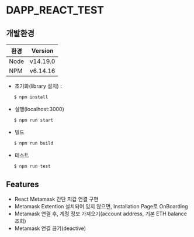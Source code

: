 # DAPP_REACT_TEST

## 개발환경

| 환경 | Version |
| ------ | ------ |
| Node | v14.19.0 |
| NPM | v6.14.16 |

- 초기화(library 설치) : 
```sh 
   $ npm install
```
- 실행(localhost:3000)
```sh 
   $ npm run start
```
- 빌드
```sh 
   $ npm run build
```
- 테스트
```sh 
   $ npm run test
```

## Features

- React Metamask 간단 지갑 연결 구현
- Metamask Extention 설치되어 있지 않으면, Installation Page로 OnBoarding
- Metamask 연결 후, 계정 정보 가져오기(account address, 기본 ETH balance 조회)
- Metamask 연결 끊기(deactive)

